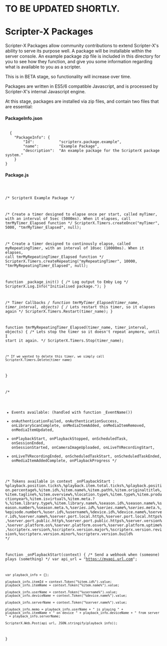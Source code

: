 
# TO BE UPDATED SHORTLY.

# Scripter-X Packages

Scripter-X Packages allow community contributions to extend Scripter-X's ability to serve its purpose well.   A package will be installable within the server console.  An example package zip file is included in this directory for you to see how they function, and give you some information regarding what is available to you as a scripter.

This is in BETA stage, so functionality will increase over time.   

Packages are written in ES5/6 compatible Javascript, and is processed by Scripter-X's internal Javascript engine.

At this stage, packages are installed via zip files, and contain two files that are essential:

#### PackageInfo.json

<code>
  {
	"PackageInfo": {
		"Id":			"scripterx.package.example",
		"name":  		"Example Package",
		"description":	"An example package for the ScripterX package system."
	}
}
</code>

#### Package.js

<code>

/* ScripterX Example Package */

/* Create a timer designed to elapse once per start, called myTimer, with an interval of 5sec (5000ms).  When it elapses, call tmrMyTimer_Elapsed function */
ScripterX.Timers.createOnce("myTimer", 5000, "tmrMyTimer_Elapsed", null);

/* Create a timer designed to continously elapse, called myRepeatingTimer, with an interval of 10sec (10000ms).  When it elapses, call tmrMyRepeatingTimer_Elapsed function */
ScripterX.Timers.createRepeating("myRepeatingTimer", 10000, "tmrMyRepeatingTimer_Elapsed", null);


function _package_init() {
	/* Log output to Emby Log */
	ScripterX.Log.Info("Initialised package.");
}

/* Timer Callbacks */
function tmrMyTimer_Elapsed(timer_name, timer_interval, objects)
{
	/* Lets restart this timer, so it elapses again */
	ScripterX.Timers.Restart(timer_name);
}

function tmrMyRepeatingTimer_Elapsed(timer_name, timer_interval, objects)
{
	/* Lets stop the timer so it doesn't repeat anymore, until I start it again. */
	ScripterX.Timers.Stop(timer_name);
	
	/* If we wanted to delete this timer, we simply call ScripterX.Timers.Delete(timer_name)
}


/*
* Events available:  (handled with function _EventName())
* onAuthenticationFailed, onAuthenticationSuccess, onLibraryScanComplete, onMediaItemAdded, onMediaItemRemoved, onMediaItemUpdated,
* onPlaybackStart, onPlaybackStopped, onScheduledTask, onSessionEnded, onSessionStarted, onCameraImageUploaded, onLiveTVRecordingStart,
* onLiveTVRecordingEnded, onScheduledTaskStart, onScheduledTaskEnded,  onMediaItemAddedComplete, onPlaybackProgress
*/

/*  Tokens available in context _onPlaybackStart :
%playback.position.ticks%,%playback.item.total.ticks%,%playback.position.percentage%,%item.id%,%item.name%,%item.path%,%item.originaltitle%,%item.tagline%,%item.overview%,%location.type%,%item.type%,%item.productionyear%,%item.isvirtual%,%item.meta.?%,%item.library.type%,%item.library.name%,%season.id%,%season.name%,%season.number%,%season.meta.*%,%series.id%,%series.name%,%series.meta.*%,%episode.number%,%user.id%,%username%,%device.id%,%device.name%,%server.id%,%server.name%,%server.port.local.http%,%server.port.local.https%,%server.port.public.http%,%server.port.public.https%,%server.version%,%server.platform.os%,%server.platform.osver%,%server.platform.uptime%,%scripterx.version%,%scripterx.version.major%,%scripterx.version.revision%,%scripterx.version.minor%,%scripterx.version.build%
*/

function _onPlaybackStart(context)
{
	/* Send a webhook when (someone) plays (something) */
	var api_url = "https://myapi.url.com";
	
	var playback_info = {};
	
	playback_info.itemId = context.Token("%item.id%").value;
	playback_info.itemName = context.Token("%item.name%").value;
	
	playback_info.userName = context.Token("%username%").value;
	playback_info.deviceName = context.Token("%device.name%").value;

	playback_info.serverName = context.Token("%server.name%").value;
	
	playback_info.memo = playback_info.userName + " is playing " + playback_info.itemName + " on device " + playback_info.deviceName + " from server " + playback_info.serverName; 
	
	ScripterX.Web.Post(api_url, JSON.stringify(playback_info));
}

</code>
